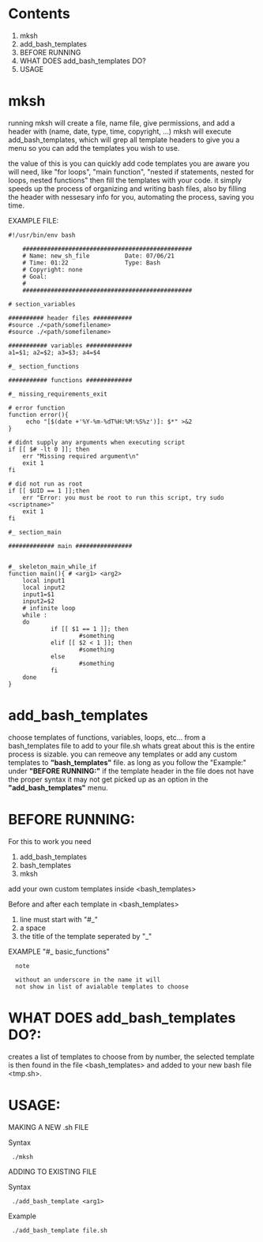 # Contents
  1. mksh
  2. add_bash_templates
  3. BEFORE RUNNING
  4. WHAT DOES add_bash_templates DO\?
  5. USAGE

# mksh
running mksh will create a file, name file, give permissions, and 
add a header with (name, date, type, time, copyright, ...) mksh will 
execute add_bash_templates, which will grep all template headers to 
give you a menu so you can add the templates you wish to use.

the value of this is you can quickly add code templates you are 
aware you will need, like "for loops", "main function", "nested if statements, nested for loops, nested functions"
then fill the templates with your code. it simply speeds up the process of organizing
and writing bash files, also by filling the header with nessesary 
info for you, automating the process, saving you time.

  EXAMPLE FILE:
  
    #!/usr/bin/env bash

        ################################################
        # Name: new_sh_file          Date: 07/06/21
        # Time: 01:22                Type: Bash
        # Copyright: none
        # Goal:
        #
        ################################################

    # section_variables

    ########## header files ###########
    #source ./<path/somefilename>
    #source ./<path/somefilename> 

    ########### variables #############
    a1=$1; a2=$2; a3=$3; a4=$4

    #_ section_functions

    ########### functions #############

    #_ missing_requirements_exit
    
    # error function 
    function error(){
         echo "[$(date +'%Y-%m-%dT%H:%M:%S%z')]: $*" >&2
    }

    # didnt supply any arguments when executing script
    if [[ $# -lt 0 ]]; then
        err "Missing required argument\n"
        exit 1
    fi

    # did not run as root
    if [[ $UID == 1 ]];then 
        err "Error: you must be root to run this script, try sudo <scriptname>"
        exit 1
    fi

    #_ section_main

    ############# main ################


    #_ skeleton_main_while_if
    function main(){ # <arg1> <arg2>
        local input1
        local input2
        input1=$1
        input2=$2
        # infinite loop
        while :
        do
                if [[ $1 == 1 ]]; then
                        #something
                elif [[ $2 < 1 ]]; then
                        #something
                else
                        #something
                fi
        done
    }


# add_bash_templates

choose templates of functions, variables, loops, etc... from a bash_templates file to add to your file.sh
whats great about this is the entire process is sizable. you can remeove any templates or add any custom 
templates to **"bash_templates"** file. as long as you follow the "Example:" under **"BEFORE RUNNING:"**
if the template header in the file does not have the proper syntax it may not get picked up as an option 
in the **"add_bash_templates"** menu.

# BEFORE RUNNING:

For this to work you need
  1) add_bash_templates
  2) bash_templates 
  3) mksh

add your own custom templates inside \<bash_templates\>
  
Before and after each template in \<bash_templates\> 
  1) line must start with "#_" 
  2) a space
  3) the title of the template seperated by "_"
    
   EXAMPLE "#_ basic_functions"
   
      note
      
      without an underscore in the name it will
      not show in list of avialable templates to choose


# WHAT DOES add_bash_templates DO\?:
  
  creates a list of templates to choose from by number, the
  selected template is then found in the file \<bash_templates\>
  and added to your new bash file \<tmp.sh\>. 


# USAGE: 

MAKING A NEW .sh FILE
  
   Syntax
   
     ./mksh


ADDING TO EXISTING FILE

   Syntax 
   
     ./add_bash_template <arg1> 

   Example 
        
     ./add_bash_template file.sh
  

